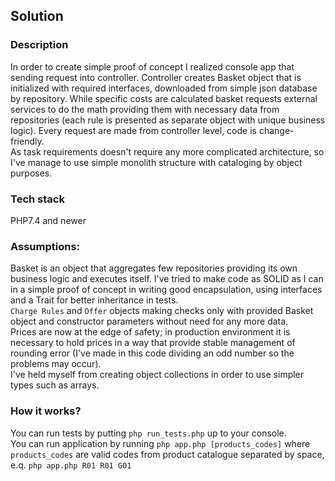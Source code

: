## Solution

### Description
In order to create simple proof of concept I realized console app that sending request into controller.
Controller creates Basket object that is initialized with required interfaces, downloaded from simple json database by
repository. While specific costs are calculated basket requests external services to do the math providing them with
necessary data from repositories (each rule is presented as separate object with unique business logic). Every request
are made from controller level, code is change-friendly.\
As task requirements doesn't require any more complicated architecture, so I've manage to use simple
monolith structure with cataloging by object purposes.

### Tech stack
PHP7.4 and newer

### Assumptions:
Basket is an object that aggregates few repositories providing its own business logic and executes itself. I've tried to make 
code as SOLID as I can in a simple proof of concept in writing good encapsulation, using interfaces and a Trait for
better inheritance in tests.\
`Charge Rules` and `Offer` objects making checks only with provided Basket object and constructor
parameters without need for any more data.\
Prices are now at the edge of safety; in production environment it is necessary to hold prices in a way 
that provide stable management of rounding error (I've made in this code dividing an odd number so the problems 
may occur).\
I've held myself from creating object collections in order to use simpler types such as arrays.

### How it works?
You can run tests by putting `php run_tests.php` up to your console.\
You can run application by running `php app.php [products_codes]` where `products_codes` are valid codes from
product catalogue separated by space, e.q. `php app.php R01 R01 G01`
